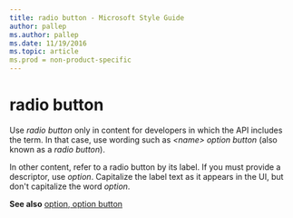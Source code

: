 ```yaml
---
title: radio button - Microsoft Style Guide
author: pallep
ms.author: pallep
ms.date: 11/19/2016
ms.topic: article
ms.prod = non-product-specific
---
```


# radio button

Use *radio button* only in content for developers in which the API includes the term. In that case, use wording such as *\<name\> option button* (also known as a *radio button*).

In other content, refer to a radio button by its label. If you must provide a descriptor, use *option*. Capitalize the label text as it appears in the UI, but don't capitalize the word *option*. 

**See also** [option, option button](https://worldready.cloudapp.net/Styleguide/Read?id=1413&topicid=5633)
